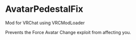 # AvatarPedestalFix
Mod for VRChat using VRCModLoader

Prevents the Force Avatar Change exploit from affecting you.